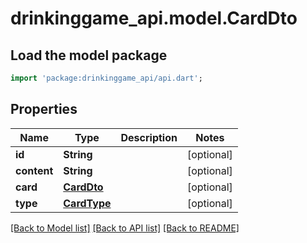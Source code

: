 # drinkinggame_api.model.CardDto

## Load the model package
```dart
import 'package:drinkinggame_api/api.dart';
```

## Properties
Name | Type | Description | Notes
------------ | ------------- | ------------- | -------------
**id** | **String** |  | [optional] 
**content** | **String** |  | [optional] 
**card** | [**CardDto**](CardDto.md) |  | [optional] 
**type** | [**CardType**](CardType.md) |  | [optional] 

[[Back to Model list]](../README.md#documentation-for-models) [[Back to API list]](../README.md#documentation-for-api-endpoints) [[Back to README]](../README.md)


